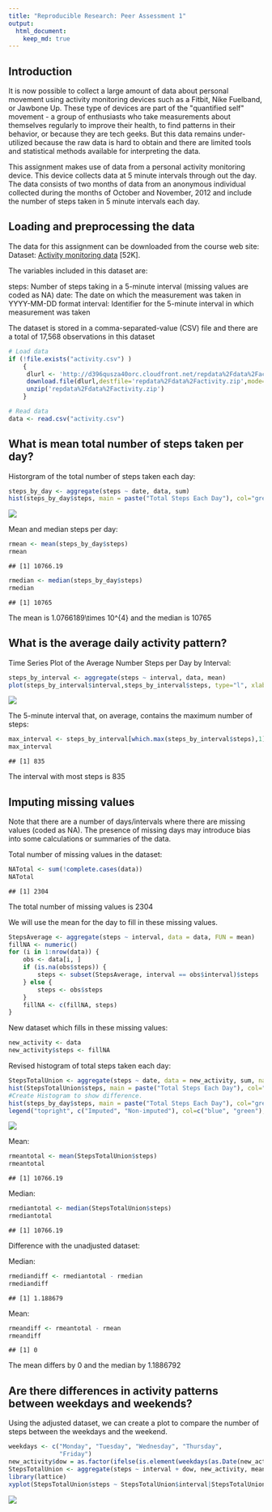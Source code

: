 ```yaml
---
title: "Reproducible Research: Peer Assessment 1"
output: 
  html_document:
    keep_md: true
---
```



## Introduction

It is now possible to collect a large amount of data about personal movement using activity monitoring devices such as a Fitbit, Nike Fuelband, or Jawbone Up. These type of devices are part of the "quantified self" movement - a group of enthusiasts who take measurements about themselves regularly to improve their health, to find patterns in their behavior, or because they are tech geeks. But this data remains under-utilized because the raw data is hard to obtain and there are limited tools and statistical methods available for interpreting the data. 

This assignment makes use of data from a personal activity monitoring device. This device collects data at 5 minute intervals through out the day. The data consists of two months of data from an anonymous individual collected during the months of October and November, 2012 and include the number of steps taken in 5 minute intervals each day.


## Loading and preprocessing the data

The data for this assignment can be downloaded from the course web site: Dataset: [Activity monitoring data](https://d396qusza40orc.cloudfront.net/repdata%2Fdata%2Factivity.zip) [52K].

The variables included in this dataset are: 

steps: Number of steps taking in a 5-minute interval (missing values are coded as NA) 
date: The date on which the measurement was taken in YYYY-MM-DD format 
interval: Identifier for the 5-minute interval in which measurement was taken 

The dataset is stored in a comma-separated-value (CSV) file and there are a total of 17,568 observations in this dataset



```r
# Load data
if (!file.exists("activity.csv") )
    {
     dlurl <- 'http://d396qusza40orc.cloudfront.net/repdata%2Fdata%2Factivity.zip'  
     download.file(dlurl,destfile='repdata%2Fdata%2Factivity.zip',mode='wb')  
     unzip('repdata%2Fdata%2Factivity.zip')
    }

# Read data
data <- read.csv("activity.csv")  
```

## What is mean total number of steps taken per day?

Historgram of the total number of steps taken each day:


```r
steps_by_day <- aggregate(steps ~ date, data, sum)
hist(steps_by_day$steps, main = paste("Total Steps Each Day"), col="green",xlab="Number of Steps")
```

![](PA1_template_files/figure-html/unnamed-chunk-2-1.png)<!-- -->

Mean and median steps per day:


```r
rmean <- mean(steps_by_day$steps)
rmean
```

```
## [1] 10766.19
```

```r
rmedian <- median(steps_by_day$steps)
rmedian
```

```
## [1] 10765
```
The mean is 1.0766189\times 10^{4} and the median is 10765

## What is the average daily activity pattern?

Time Series Plot of the Average Number Steps per Day by Interval:


```r
steps_by_interval <- aggregate(steps ~ interval, data, mean)
plot(steps_by_interval$interval,steps_by_interval$steps, type="l", xlab="Interval", ylab="Number of Steps",main="Average Number of Steps per Day by Interval")
```

![](PA1_template_files/figure-html/unnamed-chunk-5-1.png)<!-- -->

The 5-minute interval that, on average, contains the maximum number of steps:


```r
max_interval <- steps_by_interval[which.max(steps_by_interval$steps),1]
max_interval
```

```
## [1] 835
```

The interval with most steps is 835

## Imputing missing values

Note that there are a number of days/intervals where there are missing values (coded as NA). The presence of missing days may introduce bias into some calculations or summaries of the data.

Total number of missing values in the dataset:


```r
NATotal <- sum(!complete.cases(data))
NATotal
```

```
## [1] 2304
```

The total number of missing values is 2304

We will use the mean for the day to fill in these missing values.


```r
StepsAverage <- aggregate(steps ~ interval, data = data, FUN = mean)
fillNA <- numeric()
for (i in 1:nrow(data)) {
    obs <- data[i, ]
    if (is.na(obs$steps)) {
        steps <- subset(StepsAverage, interval == obs$interval)$steps
    } else {
        steps <- obs$steps
    }
    fillNA <- c(fillNA, steps)
}
```
New dataset which fills in these missing values:


```r
new_activity <- data
new_activity$steps <- fillNA
```

Revised histogram of total steps taken each day:


```r
StepsTotalUnion <- aggregate(steps ~ date, data = new_activity, sum, na.rm = TRUE)
hist(StepsTotalUnion$steps, main = paste("Total Steps Each Day"), col="blue", xlab="Number of Steps")
#Create Histogram to show difference. 
hist(steps_by_day$steps, main = paste("Total Steps Each Day"), col="green", xlab="Number of Steps", add=T)
legend("topright", c("Imputed", "Non-imputed"), col=c("blue", "green"), lwd=10)
```

![](PA1_template_files/figure-html/unnamed-chunk-10-1.png)<!-- -->

Mean:


```r
rmeantotal <- mean(StepsTotalUnion$steps)
rmeantotal
```

```
## [1] 10766.19
```

Median:


```r
rmediantotal <- median(StepsTotalUnion$steps)
rmediantotal
```

```
## [1] 10766.19
```


Difference with the unadjusted dataset:

Median:


```r
rmediandiff <- rmediantotal - rmedian
rmediandiff
```

```
## [1] 1.188679
```

Mean:


```r
rmeandiff <- rmeantotal - rmean
rmeandiff
```

```
## [1] 0
```

The mean differs by 0 and the median by 1.1886792 


## Are there differences in activity patterns between weekdays and weekends?

Using the adjusted dataset, we can create a plot to compare the number of steps between the weekdays and the weekend.


```r
weekdays <- c("Monday", "Tuesday", "Wednesday", "Thursday", 
              "Friday")
new_activity$dow = as.factor(ifelse(is.element(weekdays(as.Date(new_activity$date)),weekdays), "Weekday", "Weekend"))
StepsTotalUnion <- aggregate(steps ~ interval + dow, new_activity, mean)
library(lattice)
xyplot(StepsTotalUnion$steps ~ StepsTotalUnion$interval|StepsTotalUnion$dow, main="Average Steps per Day by Interval",xlab="Interval", ylab="Steps",layout=c(1,2), type="l")
```

![](PA1_template_files/figure-html/unnamed-chunk-15-1.png)<!-- -->




